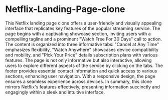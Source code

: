 # Netflix-Landing-Page-clone

This Netflix landing page clone offers a user-friendly and visually appealing interface that replicates key features of the popular streaming service. The page begins with a captivating showcase section, inviting users with a compelling tagline and a prominent "Watch Free For 30 Days" call to action. The content is organized into three informative tabs: "Cancel at Any Time" emphasizes flexibility, "Watch Anywhere" showcases device compatibility and mobility, and "Pick Your Price" details subscription plans with various features. The page is not only informative but also interactive, allowing users to explore different aspects of the service by clicking on the tabs. The footer provides essential contact information and quick access to various sections, enhancing user navigation. With a responsive design, the page ensures a seamless experience across devices. In summary, this clone mirrors Netflix's features effectively, presenting information succinctly and engagingly within a sleek and intuitive interface.




